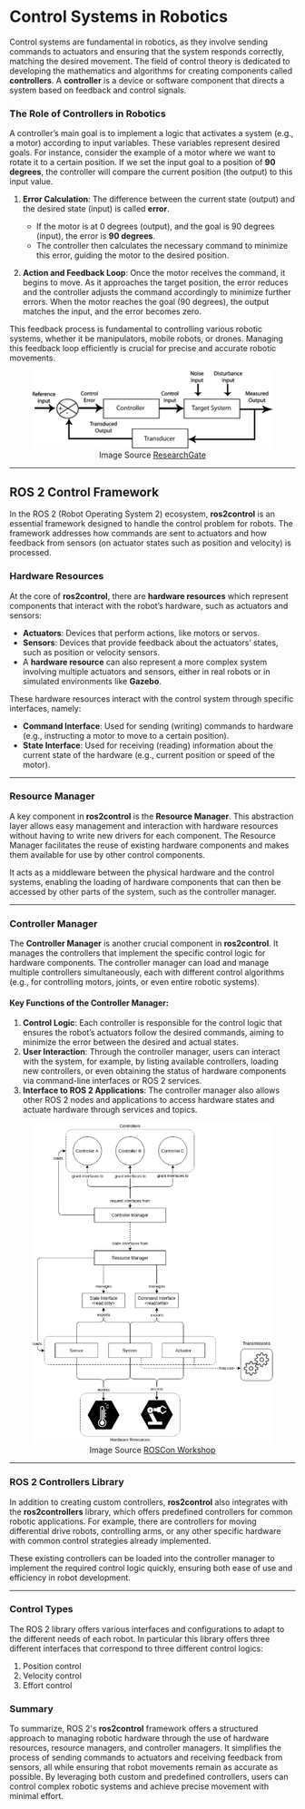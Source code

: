 # Control Systems in Robotics

Control systems are fundamental in robotics, as they involve sending commands to actuators and ensuring that the system responds correctly, matching the desired movement. The field of control theory is dedicated to developing the mathematics and algorithms for creating components called **controllers**. A **controller** is a device or software component that directs a system based on feedback and control signals.

### The Role of Controllers in Robotics

A controller’s main goal is to implement a logic that activates a system (e.g., a motor) according to input variables. These variables represent desired goals. For instance, consider the example of a motor where we want to rotate it to a certain position. If we set the input goal to a position of **90 degrees**, the controller will compare the current position (the output) to this input value.

1. **Error Calculation**: The difference between the current state (output) and the desired state (input) is called **error**. 
   - If the motor is at 0 degrees (output), and the goal is 90 degrees (input), the error is **90 degrees**.
   - The controller then calculates the necessary command to minimize this error, guiding the motor to the desired position.

2. **Action and Feedback Loop**: Once the motor receives the command, it begins to move. As it approaches the target position, the error reduces and the controller adjusts the command accordingly to minimize further errors. When the motor reaches the goal (90 degrees), the output matches the input, and the error becomes zero.

This feedback process is fundamental to controlling various robotic systems, whether it be manipulators, mobile robots, or drones. Managing this feedback loop efficiently is crucial for precise and accurate robotic movements.

<figure style="text-align:center">
    <img src="assets/images/controller.png" alt="controller"/>
    <figcaption>Image Source <a href="https://www.researchgate.net/figure/Classical-block-diagram-of-a-single-input-single-output-SISO-feedback-control-system_fig1_277074204" target="_blank">ResearchGate</a></figcaption>
</figure>

---

## ROS 2 Control Framework

In the ROS 2 (Robot Operating System 2) ecosystem, **ros2control** is an essential framework designed to handle the control problem for robots. The framework addresses how commands are sent to actuators and how feedback from sensors (on actuator states such as position and velocity) is processed.

### Hardware Resources

At the core of **ros2control**, there are **hardware resources** which represent components that interact with the robot’s hardware, such as actuators and sensors:
- **Actuators**: Devices that perform actions, like motors or servos.
- **Sensors**: Devices that provide feedback about the actuators’ states, such as position or velocity sensors.
- A **hardware resource** can also represent a more complex system involving multiple actuators and sensors, either in real robots or in simulated environments like **Gazebo**.

These hardware resources interact with the control system through specific interfaces, namely:

- **Command Interface**: Used for sending (writing) commands to hardware (e.g., instructing a motor to move to a certain position).
- **State Interface**: Used for receiving (reading) information about the current state of the hardware (e.g., current position or speed of the motor).

---

### Resource Manager

A key component in **ros2control** is the **Resource Manager**. This abstraction layer allows easy management and interaction with hardware resources without having to write new drivers for each component. The Resource Manager facilitates the reuse of existing hardware components and makes them available for use by other control components.

It acts as a middleware between the physical hardware and the control systems, enabling the loading of hardware components that can then be accessed by other parts of the system, such as the controller manager.

---

### Controller Manager

The **Controller Manager** is another crucial component in **ros2control**. It manages the controllers that implement the specific control logic for hardware components. The controller manager can load and manage multiple controllers simultaneously, each with different control algorithms (e.g., for controlling motors, joints, or even entire robotic systems).

#### Key Functions of the Controller Manager:
1. **Control Logic**: Each controller is responsible for the control logic that ensures the robot’s actuators follow the desired commands, aiming to minimize the error between the desired and actual states.
2. **User Interaction**: Through the controller manager, users can interact with the system, for example, by listing available controllers, loading new controllers, or even obtaining the status of hardware components via command-line interfaces or ROS 2 services.
3. **Interface to ROS 2 Applications**: The controller manager also allows other ROS 2 nodes and applications to access hardware states and actuate hardware through services and topics.

<figure style="text-align:center">
    <img src="assets/images/components_architecture.png" alt="components architecture"/>
    <figcaption>Image Source <a href="https://control.ros.org/rolling/doc/getting_started/getting_started.html" target="_blank">ROSCon Workshop</a></figcaption>
</figure>

---

### ROS 2 Controllers Library

In addition to creating custom controllers, **ros2control** also integrates with the **ros2controllers** library, which offers predefined controllers for common robotic applications. For example, there are controllers for moving differential drive robots, controlling arms, or any other specific hardware with common control strategies already implemented.

These existing controllers can be loaded into the controller manager to implement the required control logic quickly, ensuring both ease of use and efficiency in robot development.

---

### Control Types

The ROS 2 library offers various interfaces and configurations to adapt to the different needs of each robot. In particular this library offers three different interfaces that correspond to three different control logics:

1. Position control
2. Velocity control
3. Effort control

### Summary

To summarize, ROS 2's **ros2control** framework offers a structured approach to managing robotic hardware through the use of hardware resources, resource managers, and controller managers. It simplifies the process of sending commands to actuators and receiving feedback from sensors, all while ensuring that robot movements remain as accurate as possible. By leveraging both custom and predefined controllers, users can control complex robotic systems and achieve precise movement with minimal effort.
